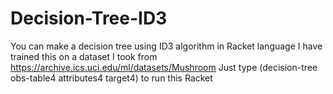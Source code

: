# Decision-Tree-ID3
You can make a decision tree using ID3 algorithm in Racket language
I have trained this on a dataset I took from https://archive.ics.uci.edu/ml/datasets/Mushroom 
Just type (decision-tree obs-table4 attributes4 target4) to run this Racket 
